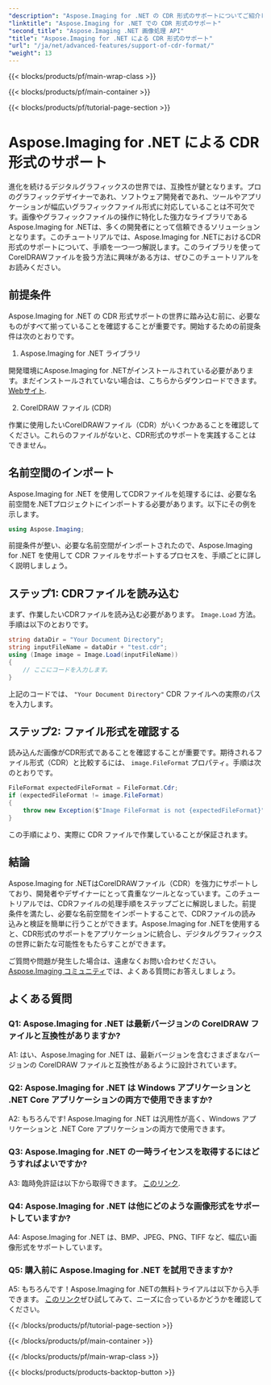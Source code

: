 ```yaml
---
"description": "Aspose.Imaging for .NET の CDR 形式のサポートについてご紹介します。CorelDRAW ファイルの読み込みと検証方法をステップバイステップで解説します。開発者やデザイナーに最適です。"
"linktitle": "Aspose.Imaging for .NET での CDR 形式のサポート"
"second_title": "Aspose.Imaging .NET 画像処理 API"
"title": "Aspose.Imaging for .NET による CDR 形式のサポート"
"url": "/ja/net/advanced-features/support-of-cdr-format/"
"weight": 13
---
```


{{< blocks/products/pf/main-wrap-class >}}

{{< blocks/products/pf/main-container >}}

{{< blocks/products/pf/tutorial-page-section >}}

# Aspose.Imaging for .NET による CDR 形式のサポート

進化を続けるデジタルグラフィックスの世界では、互換性が鍵となります。プロのグラフィックデザイナーであれ、ソフトウェア開発者であれ、ツールやアプリケーションが幅広いグラフィックファイル形式に対応していることは不可欠です。画像やグラフィックファイルの操作に特化した強力なライブラリであるAspose.Imaging for .NETは、多くの開発者にとって信頼できるソリューションとなります。このチュートリアルでは、Aspose.Imaging for .NETにおけるCDR形式のサポートについて、手順を一つ一つ解説します。このライブラリを使ってCorelDRAWファイルを扱う方法に興味がある方は、ぜひこのチュートリアルをお読みください。

## 前提条件

Aspose.Imaging for .NET の CDR 形式サポートの世界に踏み込む前に、必要なものがすべて揃っていることを確認することが重要です。開始するための前提条件は次のとおりです。

1. Aspose.Imaging for .NET ライブラリ

開発環境にAspose.Imaging for .NETがインストールされている必要があります。まだインストールされていない場合は、こちらからダウンロードできます。 [Webサイト](https://releases。aspose.com/imaging/net/).

2. CorelDRAW ファイル (CDR)

作業に使用したいCorelDRAWファイル（CDR）がいくつかあることを確認してください。これらのファイルがないと、CDR形式のサポートを実践することはできません。

## 名前空間のインポート

Aspose.Imaging for .NET を使用してCDRファイルを処理するには、必要な名前空間を.NETプロジェクトにインポートする必要があります。以下にその例を示します。

```csharp
using Aspose.Imaging;
```

前提条件が整い、必要な名前空間がインポートされたので、Aspose.Imaging for .NET を使用して CDR ファイルをサポートするプロセスを、手順ごとに詳しく説明しましょう。

## ステップ1: CDRファイルを読み込む

まず、作業したいCDRファイルを読み込む必要があります。 `Image.Load` 方法。手順は以下のとおりです。

```csharp
string dataDir = "Your Document Directory";
string inputFileName = dataDir + "test.cdr";
using (Image image = Image.Load(inputFileName))
{
    // ここにコードを入力します。
}
```

上記のコードでは、 `"Your Document Directory"` CDR ファイルへの実際のパスを入力します。

## ステップ2: ファイル形式を確認する

読み込んだ画像がCDR形式であることを確認することが重要です。期待されるファイル形式（CDR）と比較するには、 `image.FileFormat` プロパティ。手順は次のとおりです。

```csharp
FileFormat expectedFileFormat = FileFormat.Cdr;
if (expectedFileFormat != image.FileFormat)
{
    throw new Exception($"Image FileFormat is not {expectedFileFormat}");
}
```

この手順により、実際に CDR ファイルで作業していることが保証されます。

## 結論

Aspose.Imaging for .NETはCorelDRAWファイル（CDR）を強力にサポートしており、開発者やデザイナーにとって貴重なツールとなっています。このチュートリアルでは、CDRファイルの処理手順をステップごとに解説しました。前提条件を満たし、必要な名前空間をインポートすることで、CDRファイルの読み込みと検証を簡単に行うことができます。Aspose.Imaging for .NETを使用すると、CDR形式のサポートをアプリケーションに統合し、デジタルグラフィックスの世界に新たな可能性をもたらすことができます。

ご質問や問題が発生した場合は、遠慮なくお問い合わせください。 [Aspose.Imaging コミュニティ](https://forum.aspose.com/)では、よくある質問にお答えしましょう。

## よくある質問

### Q1: Aspose.Imaging for .NET は最新バージョンの CorelDRAW ファイルと互換性がありますか?

A1: はい、Aspose.Imaging for .NET は、最新バージョンを含むさまざまなバージョンの CorelDRAW ファイルと互換性があるように設計されています。

### Q2: Aspose.Imaging for .NET は Windows アプリケーションと .NET Core アプリケーションの両方で使用できますか?

A2: もちろんです! Aspose.Imaging for .NET は汎用性が高く、Windows アプリケーションと .NET Core アプリケーションの両方で使用できます。

### Q3: Aspose.Imaging for .NET の一時ライセンスを取得するにはどうすればよいですか?

A3: 臨時免許証は以下から取得できます。 [このリンク](https://purchase。aspose.com/temporary-license/).

### Q4: Aspose.Imaging for .NET は他にどのような画像形式をサポートしていますか?

A4: Aspose.Imaging for .NET は、BMP、JPEG、PNG、TIFF など、幅広い画像形式をサポートしています。

### Q5: 購入前に Aspose.Imaging for .NET を試用できますか?

A5: もちろんです！Aspose.Imaging for .NETの無料トライアルは以下から入手できます。 [このリンク](https://releases.aspose.com/)ぜひ試してみて、ニーズに合っているかどうかを確認してください。

{{< /blocks/products/pf/tutorial-page-section >}}

{{< /blocks/products/pf/main-container >}}

{{< /blocks/products/pf/main-wrap-class >}}

{{< blocks/products/products-backtop-button >}}